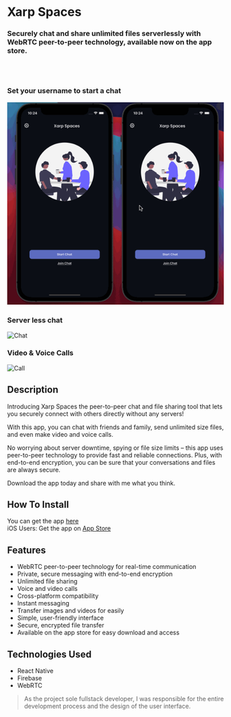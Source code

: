 # Xarp Spaces
### Securely chat and share unlimited files serverlessly with WebRTC peer-to-peer technology, available now on the app store.

<br/>
<br/>

### Set your username to start a chat
![Start](IMG/start.gif)

### Server less chat
![Chat](IMG/chat.gif)

### Video & Voice Calls
![Call](IMG/call.gif)

## Description
Introducing Xarp Spaces the peer-to-peer chat and file sharing tool that lets you securely connect with others directly without any servers!

With this app, you can chat with friends and family, send unlimited size files, and even make video and voice calls.

No worrying about server downtime, spying or file size limits – this app uses peer-to-peer technology to provide fast and reliable connections. Plus, with end-to-end encryption, you can be sure that your conversations and files are always secure. 

Download the app today and share with me what you think.

## How To Install
You can get the app [here](https://drive.google.com/file/d/1AvB3n7XbXmWuuYzDaBoUtVsVeqwNBSOZ/view?usp=share_link)
<br/>
iOS Users: Get the app on [App Store](https://apps.apple.com/app/xarp-spaces/id6444863755)

## Features
- WebRTC peer-to-peer technology for real-time communication
- Private, secure messaging with end-to-end encryption
- Unlimited file sharing
- Voice and video calls
- Cross-platform compatibility
- Instant messaging
- Transfer images and videos for easily
- Simple, user-friendly interface
- Secure, encrypted file transfer
- Available on the app store for easy download and access

## Technologies Used
- React Native
- Firebase
- WebRTC

> As the project sole fullstack developer, I was responsible for the entire development process and the design of the user interface.
